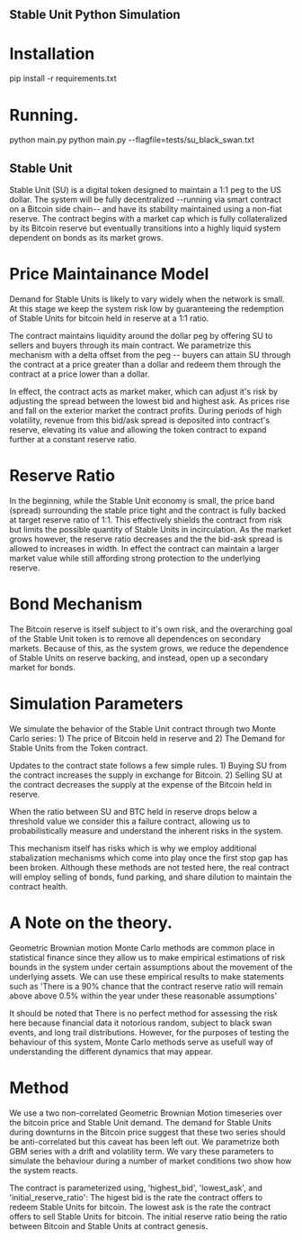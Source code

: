 ## Stable Unit Python Simulation

# Installation
pip install -r requirements.txt

# Running.
python main.py
python main.py --flagfile=tests/su_black_swan.txt 

## Stable Unit

Stable Unit (SU) is a digital token designed to maintain a 1:1 peg to the US 
dollar. The system will be fully decentralized --running via smart contract on a
Bitcoin side chain-- and have its stability maintained using a non-fiat reserve. 
The contract begins with a market cap which is fully collateralized by its 
Bitcoin reserve but eventually transitions into a highly liquid system dependent
on bonds as its market grows.

# Price Maintainance Model

Demand for Stable Units is likely to vary widely when the network is small.
At this stage we keep the system risk low by guaranteeing the redemption of 
Stable Units for bitcoin held in reserve at a 1:1 ratio.

The contract maintains liquidity around the dollar peg by offering SU to 
sellers and buyers through its main contract. We parametrize this mechanism with
a delta offset from the peg -- buyers can attain SU through the contract at a 
price greater than a dollar and redeem them through the contract at a price 
lower than a dollar. 

In effect, the contract acts as market maker, which can adjust it's risk by 
adjusting the spread between the lowest bid and highest ask. As prices rise and
fall on the exterior market the contract profits. During periods of high 
volatility, revenue from this bid/ask spread is deposited into contract's 
reserve, elevating its value and allowing the token contract to expand 
further at a constant reserve ratio. 

# Reserve Ratio

In the beginning, while the Stable Unit economy is small, the price band 
(spread) surrounding the stable price tight and the contract is fully backed
at target reserve ratio of 1:1. This effectively shields the contract 
from risk but limits the possible quantity of Stable Units in incirculation.
As the market grows however, the reserve ratio decreases and the the bid-ask 
spread is allowed to increases in width. In effect the contract can maintain a 
larger market value while still affording strong protection to the underlying 
reserve. 

# Bond Mechanism

The Bitcoin reserve is itself subject to it's own risk, and the overarching 
goal of the Stable Unit token is to remove all dependences on secondary 
markets. Because of this, as the system grows, we reduce the dependence of 
Stable Units on reserve backing, and instead, open up a secondary market 
for bonds.

# Simulation Parameters

We simulate the behavior of the Stable Unit contract through two Monte Carlo 
series: 
    1) The price of Bitcoin held in reserve and 
    2) The Demand for Stable Units from the Token contract. 

Updates to the contract state follows a few simple rules. 
    1) Buying SU from the contract increases the supply in exchange for Bitcoin.
    2) Selling SU at the contract decreases the supply at the expense of the
        Bitcoin held in reserve. 
    
When the ratio between SU and BTC held in reserve drops below a threshold value
we consider this a failure contract, allowing us to probabilistically measure 
and understand the inherent risks in the system.

This mechanism itself has risks which is why we employ additional stabalization 
mechanisms which come into play once the first stop gap has been broken. 
Although these methods are not tested here, the real contract will employ 
selling of bonds, fund parking, and share dilution to maintain the contract 
health. 

# A Note on the theory.

Geometric Brownian motion Monte Carlo methods are common place in statistical 
finance since they allow us to make empirical estimations of risk bounds in the 
system under certain assumptions about the movement of the underlying assets. 
We can use these empirical results to make statements such as 'There is a 90%
chance that the contract reserve ratio will remain above above 0.5% within the
year under these reasonable assumptions'

It should be noted that There is no perfect method for assessing the risk here 
because financial data it notorious random, subject to black swan events, 
and long trail distributions. However, for the purposes of testing the behaviour
of this system, Monte Carlo methods serve as usefull way of understanding the 
different dynamics that may appear.

# Method

We use a two non-correlated Geometric Brownian Motion timeseries over the 
bitcoin price and Stable Unit demand. The demand for Stable Units during 
downturns in the Bitcoin price suggest that these two series should be
anti-correlated but this caveat has been left out. We parametrize both GBM
series with a drift and volatility term. We vary these parameters to simulate
the behaviour during a number of market conditions two show how the system
reacts.

The contract is parameterized using, 'highest_bid', 'lowest_ask', and 
'initial_reserve_ratio': The higest bid is the rate the contract offers to redeem
Stable Units for bitcoin. The lowest ask is the rate the contract offers to sell
Stable Units for bitcoin. The initial reserve ratio being the ratio between 
Bitcoin and Stable Units at contract genesis.


